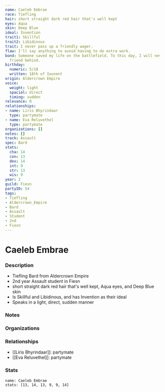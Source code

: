 ```yaml
---
name: Caeleb Embrae
race: Tiefling
hair: short straight dark red hair that's well kept
eyes: Aqua
skin: Deep Blue
ideal: Invention
trait1: Skillful
trait2: Libidinous
trait: I never pass up a friendly wager.
flaw: I'll say anything to avoid having to do extra work.
bond: Someone saved my life on the battlefield. To this day, I will never leave a
  friend behind.
birthday:
  numeric: 5/18
  written: 18th of Iounent
origin: Aldercrown Empire
voice:
  weight: light
  spacial: direct
  timing: sudden
relevance: 0
relationships:
- name: Liris Bhyrindaar
  type: partymate
- name: Eva Reluvethel
  type: partymate
organizations: []
notes: []
track: Assault
spec: Bard
stats:
  cha: 14
  con: 13
  dex: 14
  int: 9
  str: 13
  wis: 9
year: 2
guild: Fiesn
partyID: 54
tags:
- Tiefling
- Aldercrown_Empire
- Bard
- Assault
- Student
- 2nd
- Fiesn
---
```

# Caeleb Embrae
### Description
- Tiefling Bard from Aldercrown Empire
- 2nd year Assault student in Fiesn
- short straight dark red hair that's well kept, Aqua eyes, and Deep Blue skin
- Is Skillful and Libidinous, and has Invention as their ideal
- Speaks in a light, direct, sudden manner

### Notes

### Organizations

### Relationships
- [[Liris Bhyrindaar]]: partymate
- [[Eva Reluvethel]]: partymate

### Stats
```statblock
name: Caeleb Embrae
stats: [13, 14, 13, 9, 9, 14]
```